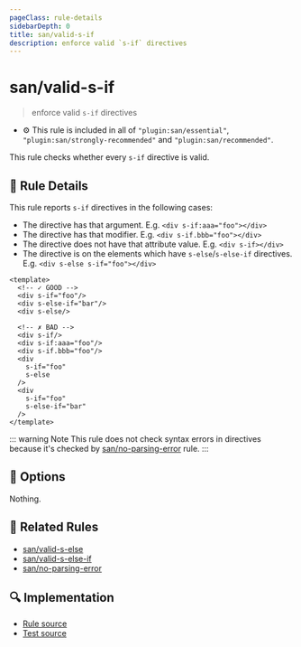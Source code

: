 ```yaml
---
pageClass: rule-details
sidebarDepth: 0
title: san/valid-s-if
description: enforce valid `s-if` directives
---
```

# san/valid-s-if
> enforce valid `s-if` directives

- :gear: This rule is included in all of `"plugin:san/essential"`, `"plugin:san/strongly-recommended"` and `"plugin:san/recommended"`.

This rule checks whether every `s-if` directive is valid.

## :book: Rule Details

This rule reports `s-if` directives in the following cases:

- The directive has that argument. E.g. `<div s-if:aaa="foo"></div>`
- The directive has that modifier. E.g. `<div s-if.bbb="foo"></div>`
- The directive does not have that attribute value. E.g. `<div s-if></div>`
- The directive is on the elements which have `s-else`/`s-else-if` directives. E.g. `<div s-else s-if="foo"></div>`

<eslint-code-block :rules="{'san/valid-s-if': ['error']}">

```vue
<template>
  <!-- ✓ GOOD -->
  <div s-if="foo"/>
  <div s-else-if="bar"/>
  <div s-else/>

  <!-- ✗ BAD -->
  <div s-if/>
  <div s-if:aaa="foo"/>
  <div s-if.bbb="foo"/>
  <div
    s-if="foo"
    s-else
  />
  <div
    s-if="foo"
    s-else-if="bar"
  />
</template>
```

</eslint-code-block>

::: warning Note
This rule does not check syntax errors in directives because it's checked by [san/no-parsing-error] rule.
:::

## :wrench: Options

Nothing.

## :couple: Related Rules

- [san/valid-s-else]
- [san/valid-s-else-if]
- [san/no-parsing-error]

[san/valid-s-else]: ./valid-s-else.md
[san/valid-s-else-if]: ./valid-s-else-if.md
[san/no-parsing-error]: ./no-parsing-error.md

## :mag: Implementation

- [Rule source](https://github.com/vuejs/eslint-plugin-san/blob/master/lib/rules/valid-s-if.js)
- [Test source](https://github.com/vuejs/eslint-plugin-san/blob/master/tests/lib/rules/valid-s-if.js)

